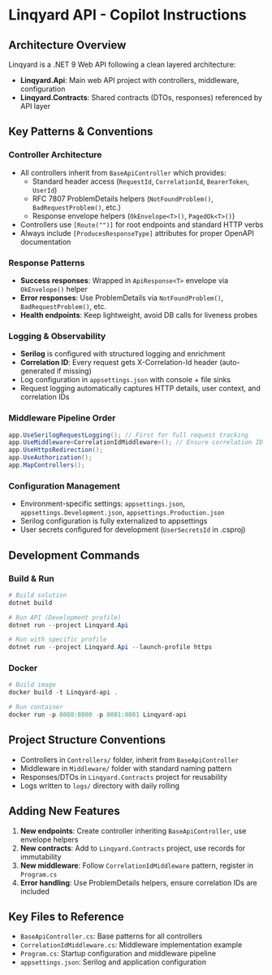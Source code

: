# Linqyard API - Copilot Instructions

## Architecture Overview
Linqyard is a .NET 9 Web API following a clean layered architecture:
- **Linqyard.Api**: Main web API project with controllers, middleware, configuration
- **Linqyard.Contracts**: Shared contracts (DTOs, responses) referenced by API layer

## Key Patterns & Conventions

### Controller Architecture
- All controllers inherit from `BaseApiController` which provides:
  - Standard header access (`RequestId`, `CorrelationId`, `BearerToken`, `UserId`)
  - RFC 7807 ProblemDetails helpers (`NotFoundProblem()`, `BadRequestProblem()`, etc.)
  - Response envelope helpers (`OkEnvelope<T>()`, `PagedOk<T>()`)
- Controllers use `[Route("")]` for root endpoints and standard HTTP verbs
- Always include `[ProducesResponseType]` attributes for proper OpenAPI documentation

### Response Patterns
- **Success responses**: Wrapped in `ApiResponse<T>` envelope via `OkEnvelope()` helper
- **Error responses**: Use ProblemDetails via `NotFoundProblem()`, `BadRequestProblem()`, etc.
- **Health endpoints**: Keep lightweight, avoid DB calls for liveness probes

### Logging & Observability
- **Serilog** is configured with structured logging and enrichment
- **Correlation ID**: Every request gets X-Correlation-Id header (auto-generated if missing)
- Log configuration in `appsettings.json` with console + file sinks
- Request logging automatically captures HTTP details, user context, and correlation IDs

### Middleware Pipeline Order
```csharp
app.UseSerilogRequestLogging(); // First for full request tracking
app.UseMiddleware<CorrelationIdMiddleware>(); // Ensure correlation ID exists
app.UseHttpsRedirection();
app.UseAuthorization();
app.MapControllers();
```

### Configuration Management
- Environment-specific settings: `appsettings.json`, `appsettings.Development.json`, `appsettings.Production.json`
- Serilog configuration is fully externalized to appsettings
- User secrets configured for development (`UserSecretsId` in .csproj)

## Development Commands

### Build & Run
```powershell
# Build solution
dotnet build

# Run API (Development profile)
dotnet run --project Linqyard.Api

# Run with specific profile
dotnet run --project Linqyard.Api --launch-profile https
```

### Docker
```powershell
# Build image
docker build -t Linqyard-api .

# Run container
docker run -p 8080:8080 -p 8081:8081 Linqyard-api
```

## Project Structure Conventions
- Controllers in `Controllers/` folder, inherit from `BaseApiController`
- Middleware in `Middleware/` folder with standard naming pattern
- Responses/DTOs in `Linqyard.Contracts` project for reusability
- Logs written to `logs/` directory with daily rolling

## Adding New Features
1. **New endpoints**: Create controller inheriting `BaseApiController`, use envelope helpers
2. **New contracts**: Add to `Linqyard.Contracts` project, use records for immutability  
3. **New middleware**: Follow `CorrelationIdMiddleware` pattern, register in `Program.cs`
4. **Error handling**: Use ProblemDetails helpers, ensure correlation IDs are included

## Key Files to Reference
- `BaseApiController.cs`: Base patterns for all controllers
- `CorrelationIdMiddleware.cs`: Middleware implementation example
- `Program.cs`: Startup configuration and middleware pipeline
- `appsettings.json`: Serilog and application configuration